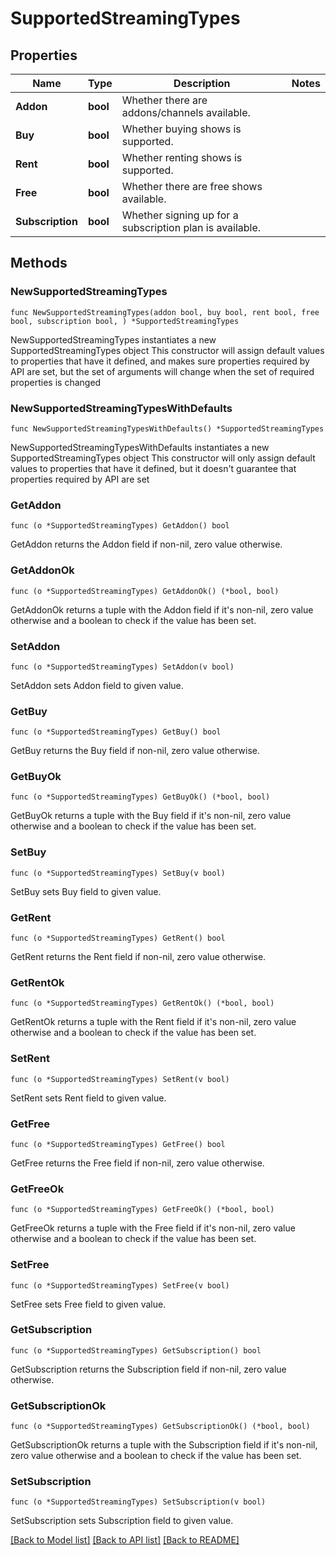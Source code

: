 # SupportedStreamingTypes

## Properties

Name | Type | Description | Notes
------------ | ------------- | ------------- | -------------
**Addon** | **bool** | Whether there are addons/channels available. | 
**Buy** | **bool** | Whether buying shows is supported. | 
**Rent** | **bool** | Whether renting shows is supported. | 
**Free** | **bool** | Whether there are free shows available. | 
**Subscription** | **bool** | Whether signing up for a subscription plan is available. | 

## Methods

### NewSupportedStreamingTypes

`func NewSupportedStreamingTypes(addon bool, buy bool, rent bool, free bool, subscription bool, ) *SupportedStreamingTypes`

NewSupportedStreamingTypes instantiates a new SupportedStreamingTypes object
This constructor will assign default values to properties that have it defined,
and makes sure properties required by API are set, but the set of arguments
will change when the set of required properties is changed

### NewSupportedStreamingTypesWithDefaults

`func NewSupportedStreamingTypesWithDefaults() *SupportedStreamingTypes`

NewSupportedStreamingTypesWithDefaults instantiates a new SupportedStreamingTypes object
This constructor will only assign default values to properties that have it defined,
but it doesn't guarantee that properties required by API are set

### GetAddon

`func (o *SupportedStreamingTypes) GetAddon() bool`

GetAddon returns the Addon field if non-nil, zero value otherwise.

### GetAddonOk

`func (o *SupportedStreamingTypes) GetAddonOk() (*bool, bool)`

GetAddonOk returns a tuple with the Addon field if it's non-nil, zero value otherwise
and a boolean to check if the value has been set.

### SetAddon

`func (o *SupportedStreamingTypes) SetAddon(v bool)`

SetAddon sets Addon field to given value.


### GetBuy

`func (o *SupportedStreamingTypes) GetBuy() bool`

GetBuy returns the Buy field if non-nil, zero value otherwise.

### GetBuyOk

`func (o *SupportedStreamingTypes) GetBuyOk() (*bool, bool)`

GetBuyOk returns a tuple with the Buy field if it's non-nil, zero value otherwise
and a boolean to check if the value has been set.

### SetBuy

`func (o *SupportedStreamingTypes) SetBuy(v bool)`

SetBuy sets Buy field to given value.


### GetRent

`func (o *SupportedStreamingTypes) GetRent() bool`

GetRent returns the Rent field if non-nil, zero value otherwise.

### GetRentOk

`func (o *SupportedStreamingTypes) GetRentOk() (*bool, bool)`

GetRentOk returns a tuple with the Rent field if it's non-nil, zero value otherwise
and a boolean to check if the value has been set.

### SetRent

`func (o *SupportedStreamingTypes) SetRent(v bool)`

SetRent sets Rent field to given value.


### GetFree

`func (o *SupportedStreamingTypes) GetFree() bool`

GetFree returns the Free field if non-nil, zero value otherwise.

### GetFreeOk

`func (o *SupportedStreamingTypes) GetFreeOk() (*bool, bool)`

GetFreeOk returns a tuple with the Free field if it's non-nil, zero value otherwise
and a boolean to check if the value has been set.

### SetFree

`func (o *SupportedStreamingTypes) SetFree(v bool)`

SetFree sets Free field to given value.


### GetSubscription

`func (o *SupportedStreamingTypes) GetSubscription() bool`

GetSubscription returns the Subscription field if non-nil, zero value otherwise.

### GetSubscriptionOk

`func (o *SupportedStreamingTypes) GetSubscriptionOk() (*bool, bool)`

GetSubscriptionOk returns a tuple with the Subscription field if it's non-nil, zero value otherwise
and a boolean to check if the value has been set.

### SetSubscription

`func (o *SupportedStreamingTypes) SetSubscription(v bool)`

SetSubscription sets Subscription field to given value.



[[Back to Model list]](../README.md#documentation-for-models) [[Back to API list]](../README.md#documentation-for-api-endpoints) [[Back to README]](../README.md)


